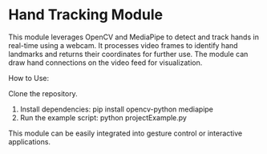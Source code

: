# Hand Tracking Module
This module leverages OpenCV and MediaPipe to detect and track hands in real-time using a webcam. It processes video frames to identify hand landmarks and returns their coordinates for further use. The module can draw hand connections on the video feed for visualization.

How to Use:

Clone the repository.
1) Install dependencies:
   pip install opencv-python mediapipe
2) Run the example script:
   python projectExample.py

This module can be easily integrated into gesture control or interactive applications.
